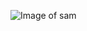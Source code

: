 ![Image of sam](https://www.filmibeat.com/img/popcorn/profile_photos/samantha-ruth-prabhu-20211017172448-1326.jpg)
